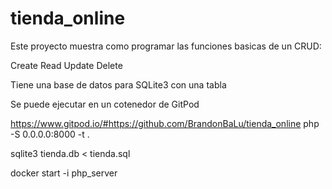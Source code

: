 # tienda_online
Este proyecto muestra como programar las funciones basicas de un CRUD:

Create Read Update Delete

Tiene una base de datos para SQLite3 con una tabla

Se puede ejecutar en un cotenedor de GitPod

https://www.gitpod.io/#https://github.com/BrandonBaLu/tienda_online
php -S 0.0.0.0:8000 -t .

sqlite3 tienda.db < tienda.sql

docker start -i php_server